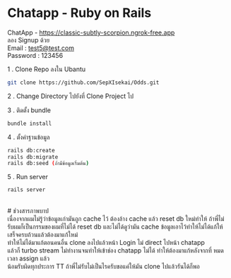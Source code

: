 # Chatapp - Ruby on Rails
ChatApp - https://classic-subtly-scorpion.ngrok-free.app
<br> ลอง Signup ด้วย <br>
Email : test5@test.com <br>
Password : 123456<br>

1 . Clone Repo ลงใน Ubantu<br>
```sh
git clone https://github.com/SepXIsekai/Odds.git
```
2 . Change Directory ไปยังที่ Clone Project ไป<br>

3 . ติดตั้ง bundle
```sh
bundle install
```
4 . ตั้งค่าฐานข้อมูล<br>
```sh
rails db:create
rails db:migrate
rails db:seed (ถ้ามีข้อมูลเริ่มต้น)
```
5 . Run server<br>
```sh
rails server
```
<br>
# ช่วงสารภาพบาป 
<br> เนื่องจากผมไม่รู้ว่าข้อมูลเก่ามันถูก cache ไว้ ต้องล้าง cache แล้ว reset db ใหม่ทำให้
ถ้าพี่ไม่รับผมก็เป็นกรรมของผมที่ไม่ได้ reset db และไม่ได้ดูว่ามัน cache ข้อมูลเอาไว้ทำให้ไม่ได้แก้ให้เสร็จครบถ้วนแล้วต้องมาแก้ใหม่<br>
ทำให้ไม่ได้มาแก้ตอนคนอื่น clone ลงไปแล้วหน้า Login ไม่ direct ไปหน้า chatapp<br>
แล้วก็ turbo stream ไม่ทำงานจนทำให้เข้าช่อง chatapp ไม่ได้ ทำให้ต้องมาแก้หลังจากที่ หมดเวลา assign แล้ว <br>
น้อมรับผิดทุกประการ TT ถ้าพี่ไม่รับไม่เป็นไรครับขอแค่ให้มัน clone ไปแล้วรันได้ก็พอ
